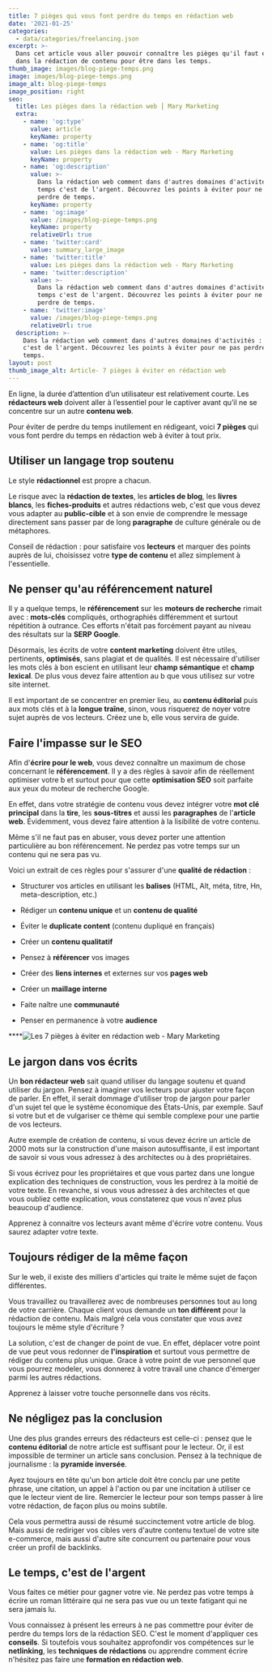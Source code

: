 ```yaml
---
title: 7 pièges qui vous font perdre du temps en rédaction web
date: '2021-01-25'
categories:
  - data/categories/freelancing.json
excerpt: >-
  Dans cet article vous aller pouvoir connaître les pièges qu'il faut éviter
  dans la rédaction de contenu pour être dans les temps.
thumb_image: images/blog-piege-temps.png
image: images/blog-piege-temps.png
image_alt: blog-piege-temps
image_position: right
seo:
  title: Les pièges dans la rédaction web ⎮ Mary Marketing
  extra:
    - name: 'og:type'
      value: article
      keyName: property
    - name: 'og:title'
      value: Les pièges dans la rédaction web - Mary Marketing
      keyName: property
    - name: 'og:description'
      value: >-
        Dans la rédaction web comment dans d'autres domaines d'activités : le
        temps c'est de l'argent. Découvrez les points à éviter pour ne pas
        perdre de temps.
      keyName: property
    - name: 'og:image'
      value: /images/blog-piege-temps.png
      keyName: property
      relativeUrl: true
    - name: 'twitter:card'
      value: summary_large_image
    - name: 'twitter:title'
      value: Les pièges dans la rédaction web - Mary Marketing
    - name: 'twitter:description'
      value: >-
        Dans la rédaction web comment dans d'autres domaines d'activités : le
        temps c'est de l'argent. Découvrez les points à éviter pour ne pas
        perdre de temps.
    - name: 'twitter:image'
      value: /images/blog-piege-temps.png
      relativeUrl: true
  description: >-
    Dans la rédaction web comment dans d'autres domaines d'activités : le temps
    c'est de l'argent. Découvrez les points à éviter pour ne pas perdre de
    temps.
layout: post
thumb_image_alt: Article- 7 pièges à éviter en rédaction web
---
```

En ligne, la durée d’attention d’un utilisateur est relativement courte. Les **rédacteurs web** doivent aller à l’essentiel pour le captiver avant qu’il ne se concentre sur un autre **contenu web**.

Pour éviter de perdre du temps inutilement en rédigeant, voici **7 pièges** qui vous font perdre du temps en rédaction web à éviter à tout prix.

## Utiliser un langage trop soutenu

Le style **rédactionnel** est propre a chacun.

Le risque avec la **rédaction de textes**, les **articles de blog**, les **livres blancs**, les **fiches-produits** et autres rédactions web, c'est que vous devez vous adapter au **public-cible** et à son envie de comprendre le message directement sans passer par de long **paragraphe** de culture générale ou de métaphores.

Conseil de rédaction : pour satisfaire vos **lecteurs** et marquer des points auprès de lui, choisissez votre **type de contenu** et allez simplement à l'essentielle.

## Ne penser qu'au référencement naturel

Il y a quelque temps, le **référencement** sur les **moteurs de recherche** rimait avec : **mots-clés** compliqués, orthographiés différemment et surtout répétition à outrance. Ces efforts n'était pas forcément payant au niveau des résultats sur la **SERP Google**.

Désormais, les écrits de votre **content marketing** doivent être utiles, pertinents, **optimisés**, sans plagiat et de qualités. Il est nécessaire d'utiliser les mots clés à bon escient en utilisant leur **champ sémantique** et **champ lexical**. De plus vous devez faire attention au b que vous utilisez sur votre site internet.

Il est important de se concentrer en premier lieu, au **contenu éditorial** puis aux mots clés et à la **longue traîne**, sinon, vous risquerez de noyer votre sujet auprès de vos lecteurs. Créez une b, elle vous servira de guide.

## Faire l'impasse sur le SEO

Afin d'**écrire pour le web**, vous devez connaître un maximum de chose concernant le **référencement**. Il y a des règles à savoir afin de réellement optimiser votre b et surtout pour que cette **optimisation SEO** soit parfaite aux yeux du moteur de recherche Google.

En effet, dans votre stratégie de contenu vous devez intégrer votre **mot clé principal** dans la **tire**, les **sous-titres** et aussi les **paragraphes** de l'**article web**. Évidemment, vous devez faire attention à la lisibilité de votre contenu.

Même s'il ne faut pas en abuser, vous devez porter une attention particulière au bon référencement. Ne perdez pas votre temps sur un contenu qui ne sera pas vu.

Voici un extrait de ces règles pour s'assurer d'une **qualité de rédaction** : 

*   Structurer vos articles en utilisant les **balises** (HTML, Alt, méta, titre, Hn, meta-description, etc.)

*   Rédiger un **contenu unique** et un **contenu de qualité**

*   Éviter le **duplicate content** (contenu dupliqué en français)

*   Créer un **contenu qualitatif**

*   Pensez à **référencer** vos images

*   Créer des **liens internes** et externes sur vos **pages web**

*   Créer un **maillage interne**

*   Faite naître une **communauté**

*   Penser en permanence à votre **audience**

****![Les 7 pièges à éviter en rédaction web - Mary Marketing](/image/article-pieges-de-redaction-web.jpg)

## Le jargon dans vos écrits

Un **bon rédacteur web** sait quand utiliser du langage soutenu et quand utiliser du jargon. Pensez à imaginer vos lecteurs pour ajuster votre façon de parler. En effet, il serait dommage d'utiliser trop de jargon pour parler d'un sujet tel que le système économique des États-Unis, par exemple. Sauf si votre but et de vulgariser ce thème qui semble complexe pour une partie de vos lecteurs.

Autre exemple de création de contenu, si vous devez écrire un article de 2000 mots sur la construction d'une maison autosuffisante, il est important de savoir si vous vous adressez à des architectes ou à des propriétaires.

Si vous écrivez pour les propriétaires et que vous partez dans une longue explication des techniques de construction, vous les perdrez à la moitié de votre texte. En revanche, si vous vous adressez à des architectes et que vous oubliez cette explication, vous constaterez que vous n'avez plus beaucoup d'audience.

Apprenez à connaitre vos lecteurs avant même d'écrire votre contenu. Vous saurez adapter votre texte.

## Toujours rédiger de la même façon

Sur le web, il existe des milliers d'articles qui traite le même sujet de façon différentes.

Vous travaillez ou travaillerez avec de nombreuses personnes tout au long de votre carrière. Chaque client vous demande un **ton différent** pour la rédaction de contenu. Mais malgré cela vous constater que vous avez toujours le même style d'écriture ? 

La solution, c'est de changer de point de vue. En effet, déplacer votre point de vue peut vous redonner de **l'inspiration** et surtout vous permettre de rédiger du contenu plus unique. Grace à votre point de vue personnel que vous pourrez modeler, vous donnerez à votre travail une chance d'émerger parmi les autres rédactions.

Apprenez à laisser votre touche personnelle dans vos récits.

## Ne négligez pas la conclusion

Une des plus grandes erreurs des rédacteurs est celle-ci : pensez que le **contenu éditorial** de notre article est suffisant pour le lecteur. Or, il est impossible de terminer un article sans conclusion. Pensez à la technique de journalisme : la **pyramide inversée**.

Ayez toujours en tête qu'un bon article doit être conclu par une petite phrase, une citation, un appel à l'action ou par une incitation à utiliser ce que le lecteur vient de lire. Remercier le lecteur pour son temps passer à lire votre rédaction, de façon plus ou moins subtile.

Cela vous permettra aussi de résumé succinctement votre article de blog. Mais aussi de rediriger vos cibles vers d'autre contenu textuel de votre site  e-commerce, mais aussi d'autre site concurrent ou partenaire pour vous créer un profil de backlinks.

## Le temps, c'est de l'argent

Vous faites ce métier pour gagner votre vie. Ne perdez pas votre temps à écrire un roman littéraire qui ne sera pas vue ou un texte fatigant qui ne sera jamais lu.

Vous connaissez à présent les erreurs à ne pas commettre pour éviter de perdre du temps lors de la rédaction SEO. C'est le moment d'appliquer ces **conseils**. Si toutefois vous souhaitez approfondir vos compétences sur le **netlinking**, les **techniques de rédactions** ou apprendre comment écrire n'hésitez pas faire une **formation en rédaction web**.

